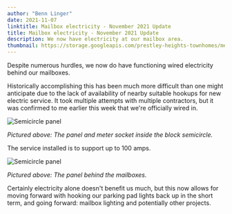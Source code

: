 ```yaml
---
author: "Benn Linger"
date: 2021-11-07
linktitle: Mailbox electricity - November 2021 Update
title: Mailbox electricity - November 2021 Update
description: We now have electricity at our mailbox area.
thumbnail: https://storage.googleapis.com/prestley-heights-townhomes/meter-base-panel1-2021-09-24.jpg
---
```


Despite numerous hurdles, we now do have functioning wired electricity behind our mailboxes. 

Historically accomplishing this has been much more difficult than one might anticipate due to the lack of availability of nearby suitable hookups for new electric service. It took multiple attempts with multiple contractors, but it was confirmed to me earlier this week that we're officially wired in.

![Semicircle panel](https://storage.googleapis.com/prestley-heights-townhomes/meter-base-panel2-2021-09-24.jpg)

*Pictured above: The panel and meter socket inside the block semicircle.*

The service installed is to support up to 100 amps.

![Semicircle panel](https://storage.googleapis.com/prestley-heights-townhomes/mailbox-panel-2021-09-24.jpg)

*Pictured above: The panel behind the mailboxes.*

Certainly electricity alone doesn't benefit us much, but this now allows for moving forward with hooking our parking pad lights back up in the short term, and going forward: mailbox lighting and potentially other projects.